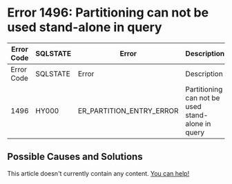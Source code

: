
# Error 1496: Partitioning can not be used stand-alone in query


| Error Code | SQLSTATE | Error | Description |
| --- | --- | --- | --- |
| Error Code | SQLSTATE | Error | Description |
| 1496 | HY000 | ER_PARTITION_ENTRY_ERROR | Partitioning can not be used stand-alone in query |




## Possible Causes and Solutions


This article doesn't currently contain any content. [You can help!](/kb/en/writing-and-editing-knowledge-base-articles/)

